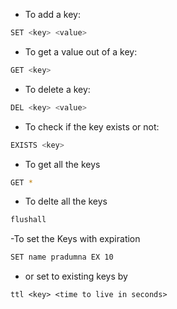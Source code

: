 - To add a key:

```bash
SET <key> <value>
```

- To get a value out of a key:

```bash
GET <key> 
```
- To delete a key:

```bash
DEL <key> <value>
```

- To check if the key exists or not:

```bash
EXISTS <key>
```

- To get all the keys

```bash
GET *
```

- To delte all the keys

```bash
flushall
```

-To set the Keys with expiration

```bash
SET name pradumna EX 10
```
- or set to existing keys by

```
ttl <key> <time to live in seconds>
```

